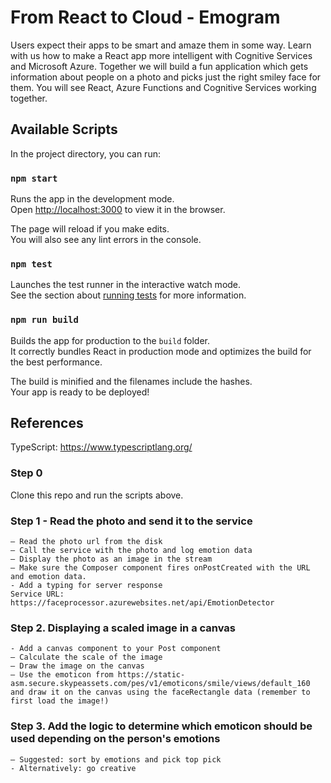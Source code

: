 # From React to Cloud - Emogram

Users expect their apps to be smart and amaze them in some way. Learn with us how to make a React app more intelligent with Cognitive Services and Microsoft Azure. Together we will build a fun application which gets information about people on a photo and picks just the right smiley face for them. You will see React, Azure Functions and Cognitive Services working together.

## Available Scripts

In the project directory, you can run:

### `npm start`

Runs the app in the development mode.<br>
Open [http://localhost:3000](http://localhost:3000) to view it in the browser.

The page will reload if you make edits.<br>
You will also see any lint errors in the console.

### `npm test`

Launches the test runner in the interactive watch mode.<br>
See the section about [running tests](#running-tests) for more information.

### `npm run build`

Builds the app for production to the `build` folder.<br>
It correctly bundles React in production mode and optimizes the build for the best performance.

The build is minified and the filenames include the hashes.<br>
Your app is ready to be deployed!

## References
TypeScript: https://www.typescriptlang.org/

### Step 0
Clone this repo and run the scripts above.

### Step 1 - Read the photo and send it to the service
	— Read the photo url from the disk
	— Call the service with the photo and log emotion data
	— Display the photo as an image in the stream
	— Make sure the Composer component fires onPostCreated with the URL and emotion data.
    - Add a typing for server response
	Service URL: https://faceprocessor.azurewebsites.net/api/EmotionDetector

### Step 2. Displaying a scaled image in a canvas
	- Add a canvas component to your Post component
	— Calculate the scale of the image 
	— Draw the image on the canvas
	— Use the emoticon from https://static-asm.secure.skypeassets.com/pes/v1/emoticons/smile/views/default_160 and draw it on the canvas using the faceRectangle data (remember to first load the image!)

### Step 3. Add the logic to determine which emoticon should be used depending on the person's emotions
	— Suggested: sort by emotions and pick top pick
	- Alternatively: go creative
